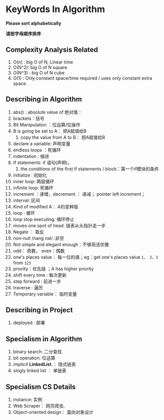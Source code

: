 # KeyWords In  Algorithm

**Please sort alphabetically**

**请按字母顺序排序**

## Complexity Analysis Related

1.  O(n) :  big O of N; Linear time
2.  O(N^2): big O of N square 
3.  O(N^3) : big O of N cube
4.  O(1) : Only constant space/time required /  uses only constant extra space. 

## Describing in Algorithm

1. abs() :  absolute value of 绝对值：
2. brackets：括号
3. Bit Manipulation ：位运算/位操作
4. B is going be set to A： 把A赋值给B
   1. copy the value from A to B： 把A赋值给B
5. declare a variable:  声明变量
6. endless loops ：死循环
7. indentation : 缩进
8. If statements: if 语句(声明)， 
   1. the conditions of the first If statements / block：第一个if模块的条件
9. initialize :  初始化
10. inner loop: 两层循环
11. infinite loop: 死循环
12. increment ：递增，decrement ： 递减；  pointer left  increment； 
12. interval: 区间
13. Kind of  modified  A： A的变种版
14. loop : 循环
15. loop stop executing: 循环停止
16. moves one spot of head: 链表从头指针走一步
17. Negate ： 取反
18. non-null /nang nəl/ :非空
19. Not simple and elegant enough：不够简洁优雅
20. odd： 奇数， even：偶数
21. one's places value： 每一位的值；eg：get one's places value `1， 2，3`  from  `123` 
22. priority：优先级 ；A has higher priority
23. shift every time : 每次更新
24. step forward : 前进一步
25. traverse : 遍历
26. Temporary variable： 临时变量




## Describing in Project

1. deployed : 部署



## Specialism in Algorithm

1. binary search: 二分查找
2. bit operation:   位运算
3. *implicit* **LinkedList**.： 隐式链表
4. singly linked list ： 单链表



## Specialism  CS Details

1. instance: 实例
2. Web Scraper： 网页爬虫.
3. Object-oriented design： 面向对象设计
